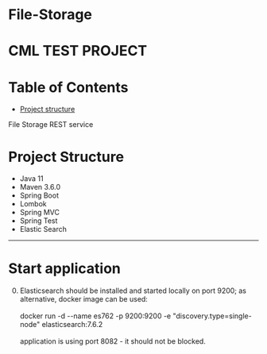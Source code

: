 # File-Storage
# CML TEST PROJECT
# Table of Contents

* [Project structure](#structure)



File Storage REST service

# <a name="structure"></a>Project Structure
* Java 11
* Maven 3.6.0
* Spring Boot
* Lombok
* Spring MVC
* Spring Test
* Elastic Search
<hr>

# <a name="developer-start"></a>Start application

0. Elasticsearch should be installed and started locally on port 9200;
    as alternative, docker image can be used: 
    <br>
    <br>
    docker run -d --name es762 -p 9200:9200 -e "discovery.type=single-node" elasticsearch:7.6.2
    <br>
    <br>
    application is using port 8082 - it should not be blocked.
